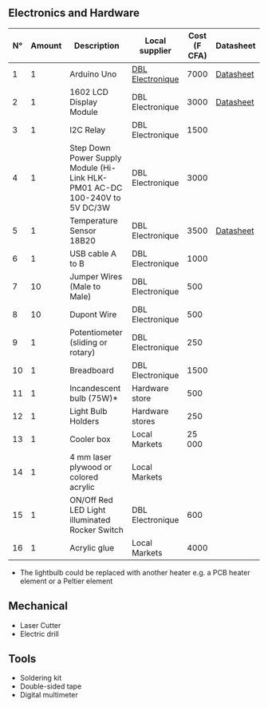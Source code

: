 ## Electronics and Hardware
| N° | Amount | Description                 | Local supplier   | Cost (F CFA) | Datasheet |
|----|--------|-----------------            |------------------|--------------|--------------|
| 1  | 1      | Arduino Uno                 | [DBL Electronique](https://maps.app.goo.gl/5ZiqXomu7RbgKoKo7)| 7000         | [Datasheet](https://github.com/FOSH-following-demand/Incubator/blob/master/hardware/datasheets/Arduino_Uno.pdf) |
| 2  | 1      | 1602 LCD Display Module     | DBL Electronique | 3000         | [Datasheet](https://github.com/FOSH-following-demand/Incubator/blob/master/hardware/datasheets/1602A.pdf)|
| 3  | 1      | I2C Relay                       | DBL Electronique | 1500         |           |
| 4  | 1      | Step Down Power Supply Module (Hi-Link HLK-PM01 AC-DC 100-240V to 5V DC/3W  | DBL Electronique | 3000         |           |
| 5  | 1      | Temperature Sensor 18B20                  | DBL Electronique | 3500         | [Datasheet](https://github.com/FOSH-following-demand/Incubator/blob/master/hardware/datasheets/DS18B20.pdf)|
| 6  | 1      | USB cable A to B            | DBL Electronique | 1000         |           |
| 7  | 10     | Jumper Wires (Male to Male) | DBL Electronique | 500          |           |
| 8  | 10     | Dupont Wire                 | DBL Electronique | 500          |           |
| 9  | 1      | Potentiometer (sliding or rotary)               | DBL Electronique | 250          |           |
| 10 | 1      | Breadboard                  | DBL Electronique | 1500         |           |
| 11 | 1      | Incandescent bulb (75W)*          | Hardware store   |500           |           |
| 12 | 1      | Light Bulb Holders          | Hardware stores  |250           |           |
| 13 | 1      | Cooler box                  | Local Markets    | 25 000       |           |
| 14 | 1      | 4 mm laser plywood or colored acrylic                 | Local Markets    |        |           |
| 15 | 1      | ON/Off Red LED Light illuminated Rocker Switch | DBL Electronique| 600  |            |
| 16 | 1      | Acrylic glue | Local Markets| 4000  |            |


* The lightbulb could be replaced with another heater e.g. a PCB heater element or a Peltier element

## Mechanical

- Laser Cutter 
- Electric drill

## Tools

- Soldering kit
- Double-sided tape
- Digital multimeter

